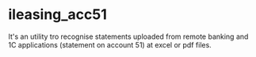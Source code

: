 # ileasing_acc51
It's an utility tro recognise statements uploaded from remote banking and 1C applications (statement on account 51) at excel or pdf files.
